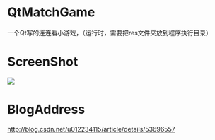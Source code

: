 # QtMatchGame
一个Qt写的连连看小游戏，（运行时，需要把res文件夹放到程序执行目录）
# ScreenShot
![](https://github.com/tashaxing/QtLianliankan/raw/master/pic/llkan.gif)<br/>
# BlogAddress
http://blog.csdn.net/u012234115/article/details/53696557
